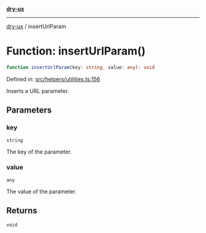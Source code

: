 [**dry-ux**](../README.md)

***

[dry-ux](../README.md) / insertUrlParam

# Function: insertUrlParam()

```ts
function insertUrlParam(key: string, value: any): void
```

Defined in: [src/helpers/utilities.ts:156](https://github.com/navedr/dry-ux/blob/caab991ee97f6aeffaf134cbc4d98e0b18f2cf6b/src/helpers/utilities.ts#L156)

Inserts a URL parameter.

## Parameters

### key

`string`

The key of the parameter.

### value

`any`

The value of the parameter.

## Returns

`void`
